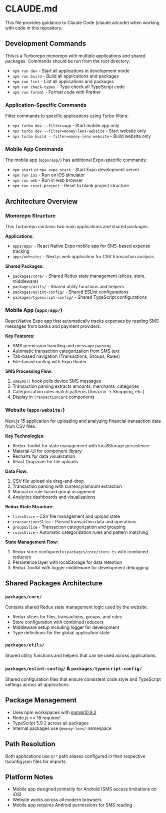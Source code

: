 # CLAUDE.md

This file provides guidance to Claude Code (claude.ai/code) when working with code in this repository.

## Development Commands

This is a Turborepo monorepo with multiple applications and shared packages. Commands should be run from the root directory:

- `npm run dev` - Start all applications in development mode
- `npm run build` - Build all applications and packages
- `npm run lint` - Lint all applications and packages
- `npm run check-types` - Type check all TypeScript code
- `npm run format` - Format code with Prettier

### Application-Specific Commands

Filter commands to specific applications using Turbo filters:

- `npx turbo dev --filter=app` - Start mobile app only
- `npx turbo dev --filter=money-lens-website` - Start website only
- `npx turbo build --filter=money-lens-website` - Build website only

### Mobile App Commands

The mobile app (`apps/app/`) has additional Expo-specific commands:

- `npm start` or `npx expo start` - Start Expo development server
- `npm run ios` - Run on iOS simulator
- `npm run web` - Run in web browser
- `npm run reset-project` - Reset to blank project structure

## Architecture Overview

### Monorepo Structure

This Turborepo contains two main applications and shared packages:

**Applications:**

- `apps/app/` - React Native Expo mobile app for SMS-based expense tracking
- `apps/website/` - Next.js web application for CSV transaction analysis

**Shared Packages:**

- `packages/core/` - Shared Redux state management (slices, store, middleware)
- `packages/utils/` - Shared utility functions and helpers
- `packages/eslint-config/` - Shared ESLint configurations
- `packages/typescript-config/` - Shared TypeScript configurations

### Mobile App (`apps/app/`)

React Native Expo app that automatically tracks expenses by reading SMS messages from banks and payment providers.

**Key Features:**

- SMS permission handling and message parsing
- Automatic transaction categorization from SMS text
- Tab-based navigation (Transactions, Groups, Rules)
- File-based routing with Expo Router

**SMS Processing Flow:**

1. `useSms()` hook polls device SMS messages
2. Transaction parsing extracts amounts, merchants, categories
3. Categorization rules match patterns (Amazon → Shopping, etc.)
4. Display in `TransactionCard` components

### Website (`apps/website/`)

Next.js 15 application for uploading and analyzing financial transaction data from CSV files.

**Key Technologies:**

- Redux Toolkit for state management with localStorage persistence
- Material-UI for component library
- Recharts for data visualization
- React Dropzone for file uploads

**Data Flow:**

1. CSV file upload via drag-and-drop
2. Transaction parsing with currency/amount extraction
3. Manual or rule-based group assignment
4. Analytics dashboards and visualizations

**Redux State Structure:**

- `filesSlice` - CSV file management and upload state
- `transactionsSlice` - Parsed transaction data and operations
- `groupsSlice` - Transaction categorization and grouping
- `rulesSlice` - Automatic categorization rules and pattern matching

**State Management Flow:**

1. Redux store configured in `packages/core/store.ts` with combined reducers
2. Persistence layer with localStorage for data retention
3. Redux Toolkit with logger middleware for development debugging

## Shared Packages Architecture

### `packages/core/`

Contains shared Redux state management logic used by the website:

- Redux slices for files, transactions, groups, and rules
- Store configuration with combined reducers
- Middleware setup including logger for development
- Type definitions for the global application state

### `packages/utils/`

Shared utility functions and helpers that can be used across applications.

### `packages/eslint-config/` & `packages/typescript-config/`

Shared configuration files that ensure consistent code style and TypeScript settings across all applications.

## Package Management

- Uses npm workspaces with npm@10.9.2
- Node.js >= 18 required
- TypeScript 5.9.2 across all packages
- Internal packages use `@money-lens/` namespace

## Path Resolution

Both applications use `@/*` path aliases configured in their respective tsconfig.json files for imports.

## Platform Notes

- Mobile app designed primarily for Android (SMS access limitations on iOS)
- Website works across all modern browsers
- Mobile app requires Android permissions for SMS reading
